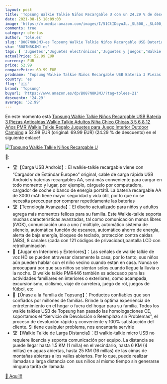 ```yaml
---
layout: post
title: 'Topsung Walkie Talkie Niños Recargable U con un 24.29 % de descuento'
date: 2021-08-15 18:09:03
image: 'https://m.media-amazon.com/images/I/51CtIDoyuJL._SL500_._SL400_.jpg'
comments: true
category: ofertas
author: 'tole.es'
slug: 'B087N8KJMJ-es Topsung Walkie Talkie Niños Recargable USB Bateria 3...'
sku: 'B087N8KJMJ-es'
tags: [ 'Juguetes','Juguetes electrónicos','Juguetes y juegos','Walkie Talkies para niños','juguetes','topsung', ]
actualPrice: 52.99 EUR
currency: EUR
price: 52.99
comparePrice: 69.99 EUR
prodname: 'Topsung Walkie Talkie Niños Recargable USB Bateria 3 Piezas  Anticaídas Walkie Talkie Adultos Niña Chico Chicas 3 5 6 8 12 Años PMR Walkie Talkie Regalo Juguetes para Juego Interior Outdoor Camping'
country: 'es'
flag: '🇪🇸'
brand: 'Topsung'
buyurl: 'https://www.amazon.es/dp/B087N8KJMJ/?tag=tolees-21'
descuento: '24.29'
average: '52.99'
---
```


En este momento está [Topsung Walkie Talkie Niños Recargable USB Bateria 3 Piezas  Anticaídas Walkie Talkie Adultos Niña Chico Chicas 3 5 6 8 12 Años PMR Walkie Talkie Regalo Juguetes para Juego Interior Outdoor Camping](https://www.amazon.es/dp/B087N8KJMJ/?tag=tolees-21) a 52.99 EUR (original: 69.99 EUR) (24.29 %  de descuento) en el siguiente enlace!

[![Topsung Walkie Talkie Niños Recargable U](https://m.media-amazon.com/images/I/51CtIDoyuJL._SL500_._SL400_.jpg)](https://www.amazon.es/dp/B087N8KJMJ/?tag=tolees-21)

🔎:

- 🏆【Carga USB Android】：El walkie-talkie recargable viene con “Cargador de Estándar Europeo” original, cable de carga rápida USB Android y baterías recargables AA, será más conveniente para cargar en todo momento y lugar, por ejemplo, cárguelo por computadora, cargador de coche o banco de energía portátil. La batería recargable AA de 3000 mAh tiene mayor seguridad y vida útil, por lo que no se necesita preocupar por comprar repetidamente las baterías
- 🏆【Tecnología Avanzada】：El diseño actualizado para niños y adultos agrega más momentos felices para su familia. Este Walkie-talkie soporta muchas características avanzadas, tal como comunicación manos libres (iVOX), comunicación uno a uno / múltiple, automático sistema de silencio, automática función de escaneo, automático ahorro de energía, alerta de baja energía, bloqueo de teclado, protección contra caídas (ABS), 8 canales (cada con 121 códigos de privacidad),pantalla LCD con retroiluminación
- 🎄【Jugar en Interiores y Exteriores】：Las señales de walkie talkie de voz HD se pueden atravesar claramente la casa, por lo tanto, sus niños aún pueden hablar con el niño vecino cuando están en casa. Nunca se preocupará por que sus niños se sientan solos cuando llegue la lluvia o la noche. El walkie talkie PMR446 también es adecuado para las actividades familiares en interiores o exteriores, como acampada, excursionismo, ciclismo, viaje de carretera, juego de rol, juegos de fútbol, etc
- 🎄【Únase a la Familia de Topsung】：Productos confiables que son confiados por millones de familias. Brinde la óptima experiencia de entretenimiento en el hogar o fuera del hogar para su familia. Todos los walkie talkies USB de Topsung han pasado las homologaciones CE, soportamos el “Servicio de Devolución o Reemplazo sin Problemas”, el proceso de devolución rápido y conveniente y 100% satisfacción del cliente. Si tiene cualquier problema, nos encantaría servirle
- 🏆【Walkie Talkie de Larga Distancia】：El walkie-talkie micro USB no requiere licencia y soporta comunicación por equipo. La distancia se puede llegar hasta 1.5 KM (1 milla) en el vecindario, hasta 6 KM (4 millas) en aguas abiertas, hasta 25 KM (16 millas) de las cimas de montañas abiertas a los valles abiertos. Por lo que, puede realizar llamadas a larga distancia con sus niños al mismo tiempo sin generarse ninguna tarifa de llamada

[🛒 Aquí!!!](https://www.amazon.es/dp/B087N8KJMJ/?tag=tolees-21)
